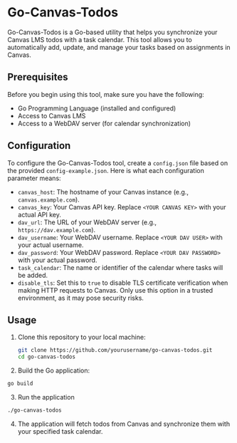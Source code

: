 # Go-Canvas-Todos

Go-Canvas-Todos is a Go-based utility that helps you synchronize your Canvas LMS todos with a task calendar. This tool allows you to automatically add, update, and manage your tasks based on assignments in Canvas.

## Prerequisites

Before you begin using this tool, make sure you have the following:

- Go Programming Language (installed and configured)
- Access to Canvas LMS
- Access to a WebDAV server (for calendar synchronization)

## Configuration

To configure the Go-Canvas-Todos tool, create a `config.json` file based on the provided `config-example.json`. Here is what each configuration parameter means:

- `canvas_host`: The hostname of your Canvas instance (e.g., `canvas.example.com`).
- `canvas_key`: Your Canvas API key. Replace `<YOUR CANVAS KEY>` with your actual API key.
- `dav_url`: The URL of your WebDAV server (e.g., `https://dav.example.com`).
- `dav_username`: Your WebDAV username. Replace `<YOUR DAV USER>` with your actual username.
- `dav_password`: Your WebDAV password. Replace `<YOUR DAV PASSWORD>` with your actual password.
- `task_calendar`: The name or identifier of the calendar where tasks will be added.
- `disable_tls`: Set this to `true` to disable TLS certificate verification when making HTTP requests to Canvas. Only use this option in a trusted environment, as it may pose security risks.

## Usage

1. Clone this repository to your local machine:

   ```bash
   git clone https://github.com/yourusername/go-canvas-todos.git
   cd go-canvas-todos
   ```
   
2. Build the Go application:
  ```bash
  go build
  ```

3. Run the application
  ```bash
  ./go-canvas-todos
  ```

4. The application will fetch todos from Canvas and synchronize them with your specified task calendar.